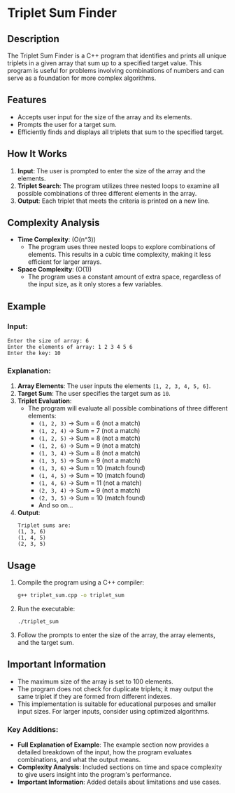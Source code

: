 # Triplet Sum Finder

## Description
The Triplet Sum Finder is a C++ program that identifies and prints all unique triplets in a given array that sum up to a specified target value. This program is useful for problems involving combinations of numbers and can serve as a foundation for more complex algorithms.

## Features
- Accepts user input for the size of the array and its elements.
- Prompts the user for a target sum.
- Efficiently finds and displays all triplets that sum to the specified target.

## How It Works
1. **Input**: The user is prompted to enter the size of the array and the elements.
2. **Triplet Search**: The program utilizes three nested loops to examine all possible combinations of three different elements in the array.
3. **Output**: Each triplet that meets the criteria is printed on a new line.

## Complexity Analysis
- **Time Complexity**: \(O(n^3)\)
  - The program uses three nested loops to explore combinations of elements. This results in a cubic time complexity, making it less efficient for larger arrays.
- **Space Complexity**: \(O(1)\)
  - The program uses a constant amount of extra space, regardless of the input size, as it only stores a few variables.

## Example

### Input:
```
Enter the size of array: 6
Enter the elements of array: 1 2 3 4 5 6
Enter the key: 10
```

### Explanation:
1. **Array Elements**: The user inputs the elements `[1, 2, 3, 4, 5, 6]`.
2. **Target Sum**: The user specifies the target sum as `10`.
3. **Triplet Evaluation**:
   - The program will evaluate all possible combinations of three different elements:
     - `(1, 2, 3)` → Sum = 6 (not a match)
     - `(1, 2, 4)` → Sum = 7 (not a match)
     - `(1, 2, 5)` → Sum = 8 (not a match)
     - `(1, 2, 6)` → Sum = 9 (not a match)
     - `(1, 3, 4)` → Sum = 8 (not a match)
     - `(1, 3, 5)` → Sum = 9 (not a match)
     - `(1, 3, 6)` → Sum = 10 (match found)
     - `(1, 4, 5)` → Sum = 10 (match found)
     - `(1, 4, 6)` → Sum = 11 (not a match)
     - `(2, 3, 4)` → Sum = 9 (not a match)
     - `(2, 3, 5)` → Sum = 10 (match found)
     - And so on...
4. **Output**:
   ```
   Triplet sums are:
   (1, 3, 6)
   (1, 4, 5)
   (2, 3, 5)
   ```

## Usage
1. Compile the program using a C++ compiler:
   ```bash
   g++ triplet_sum.cpp -o triplet_sum
   ```

2. Run the executable:
   ```bash
   ./triplet_sum
   ```

3. Follow the prompts to enter the size of the array, the array elements, and the target sum.

## Important Information
- The maximum size of the array is set to 100 elements.
- The program does not check for duplicate triplets; it may output the same triplet if they are formed from different indexes.
- This implementation is suitable for educational purposes and smaller input sizes. For larger inputs, consider using optimized algorithms.


### Key Additions:
- **Full Explanation of Example**: The example section now provides a detailed breakdown of the input, how the program evaluates combinations, and what the output means.
- **Complexity Analysis**: Included sections on time and space complexity to give users insight into the program's performance.
- **Important Information**: Added details about limitations and use cases.
